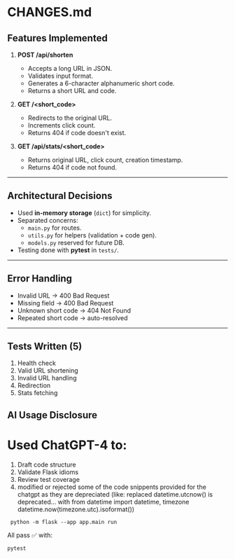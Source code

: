 # CHANGES.md

##  Features Implemented

1. **POST /api/shorten**
   - Accepts a long URL in JSON.
   - Validates input format.
   - Generates a 6-character alphanumeric short code.
   - Returns a short URL and code.

2. **GET /<short_code>**
   - Redirects to the original URL.
   - Increments click count.
   - Returns 404 if code doesn't exist.

3. **GET /api/stats/<short_code>**
   - Returns original URL, click count, creation timestamp.
   - Returns 404 if code not found.

---

##  Architectural Decisions

- Used **in-memory storage** (`dict`) for simplicity.
- Separated concerns:
  - `main.py` for routes.
  - `utils.py` for helpers (validation + code gen).
  - `models.py` reserved for future DB.
- Testing done with **pytest** in `tests/`.

---

##  Error Handling

- Invalid URL → 400 Bad Request
- Missing field → 400 Bad Request
- Unknown short code → 404 Not Found
- Repeated short code → auto-resolved

---

##  Tests Written (5)

1. Health check
2. Valid URL shortening
3. Invalid URL handling
4. Redirection
5. Stats fetching


##  AI Usage Disclosure
 # Used ChatGPT-4 to:

1. Draft code structure
2. Validate Flask idioms
3. Review test coverage
4. modified or rejected some of the code snippents provided for the     chatgpt as they are depreciated (like: replaced datetime.utcnow() is deprecated... with from datetime import datetime, timezone
datetime.now(timezone.utc).isoformat())

``` python -m flask --app app.main run```

All pass ✅ with:
```bash
pytest
